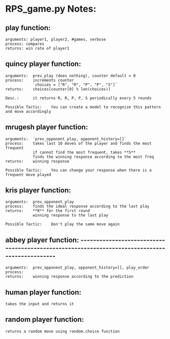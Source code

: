 # RPS_game.py Notes:

## play function:
    arguments: player1, player2, #games, verbose
    process: compares 
    returns: win rate of player1

## quincy player function:
    arguments:  prev_play (does nothing), counter default = 0
    process:    increments counter
                `choices = ["R", "R", "P", "P", "S"]`
    returns:    choices[counter[0] % len(choices)]

    Desc.:      it returns R, R, P, P, S periodically every 5 rounds

    Possible Tactic:    You can create a model to recognize this pattern and move accordingly

## mrugesh player function:
    arguments:  `prev_opponent_play, opponent_history=[]`
    process:    takes last 10 moves of the player and finds the most frequent
                if cannot find the most frequent, takes **S**
                finds the winning response according to the most freq
    returns:    winning response

    Possible Tactic:    You can change your response when there is a frequent move played

## kris player function:
    arguments:  prev_opponent_play
    process:    finds the ideal response according to the last play
    returns:    **R** for the first round
                winning response to the last play
    
    Possible Tactic:    Don't play the same move again

## abbey player function: ----------------------------------------------------------------------------------------------
    arguments:  prev_opponent_play, opponent_history=[], play_order
    process:    
    returns:    winning response according to the prediction

## human player function:
    takes the input and returns it

## random player function:
    returns a random move using random.choice function